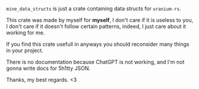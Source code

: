 `mine_data_structs` is just a crate containing data structs for `uranium-rs`. 

This crate was made by myself for **myself**, I don't care if it is useless to you,
I don't care if it doesn't follow certain patterns, indeed, I just care about it working
for me.

If you find this crate usefull in anyways you should reconsider many things in your
project.

There is no documentation because ChatGPT is not working, and I'm not gonna write
docs for 5h1tty JSON. 


Thanks, my best regards. <3
